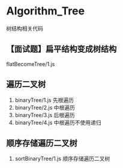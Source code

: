 # Algorithm_Tree
树结构相关代码

## 【面试题】扁平结构变成树结构
flatBecomeTree/1.js

## 遍历二叉树
1. binaryTree/1.js 先根遍历
2. binaryTree/2.js 中根遍历
3. binaryTree/3.js 后根遍历
4. binaryTree/4.js 中根遍历不使用递归

## 顺序存储遍历二叉树
1. sortBinaryTree/1.js 顺序存储遍历二叉树
